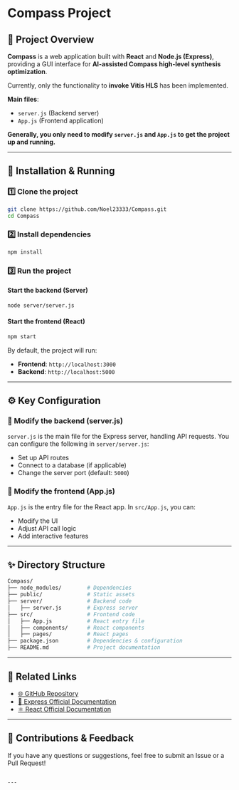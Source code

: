 # Compass Project

## 📌 Project Overview
**Compass** is a web application built with **React** and **Node.js (Express)**, providing a GUI interface for **AI-assisted Compass high-level synthesis optimization**.

Currently, only the functionality to **invoke Vitis HLS** has been implemented.

**Main files**:
- `server.js` (Backend server)
- `App.js` (Frontend application)

**Generally, you only need to modify `server.js` and `App.js` to get the project up and running.**

---

## 🚀 Installation & Running

### 1️⃣ **Clone the project**
```bash
git clone https://github.com/Noel23333/Compass.git
cd Compass
```

### 2️⃣ **Install dependencies**
```bash
npm install
```

### 3️⃣ **Run the project**
#### **Start the backend (Server)**
```bash
node server/server.js
```

#### **Start the frontend (React)**
```bash
npm start
```

By default, the project will run:
- **Frontend**: `http://localhost:3000`
- **Backend**: `http://localhost:5000`

---

## ⚙️ Key Configuration

### **🔹 Modify the backend (server.js)**
`server.js` is the main file for the Express server, handling API requests. You can configure the following in `server/server.js`:
- Set up API routes
- Connect to a database (if applicable)
- Change the server port (default: `5000`)

### **🔹 Modify the frontend (App.js)**
`App.js` is the entry file for the React app. In `src/App.js`, you can:
- Modify the UI
- Adjust API call logic
- Add interactive features

---

## ✨ Directory Structure
```bash
Compass/
├── node_modules/        # Dependencies
├── public/              # Static assets
├── server/              # Backend code
│   ├── server.js        # Express server
├── src/                 # Frontend code
│   ├── App.js           # React entry file
│   ├── components/      # React components
│   ├── pages/           # React pages
├── package.json         # Dependencies & configuration
├── README.md            # Project documentation
```

---

## 🔗 Related Links
- [🌐 GitHub Repository](https://github.com/Noel23333/Compass)
- [📖 Express Official Documentation](https://expressjs.com/)
- [⚛️ React Official Documentation](https://react.dev/)

---

## 📢 Contributions & Feedback
If you have any questions or suggestions, feel free to submit an Issue or a Pull Request!
```

---
